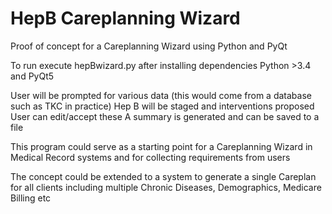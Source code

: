 # HepB Careplanning Wizard
Proof of concept for a Careplanning Wizard using Python and PyQt

To run execute hepBwizard.py after installing dependencies Python >3.4 and PyQt5

User will be prompted for various data (this would come from a database such as TKC in practice)
Hep B will be staged and interventions proposed 
User can edit/accept these 
A summary is generated and can be saved to a file 

This program could serve as a starting point for a Careplanning Wizard in Medical Record systems 
and for collecting requirements from users

The concept could be extended to a system to generate a single Careplan for all clients including 
multiple Chronic Diseases, Demographics, Medicare Billing etc 
